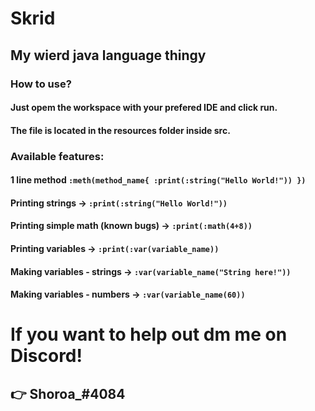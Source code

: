 # Skrid
## My wierd java language thingy

### **How to use?**
#### Just opem the workspace with your prefered IDE and click run.
#### The file is located in the resources folder inside src.
### **Available features:**
#### **1 line method ```:meth(method_name{ :print(:string("Hello World!")) })```**
#### **Printing strings -> ```:print(:string("Hello World!"))```**
#### **Printing simple math (known bugs) -> ```:print(:math(4+8))```**
#### **Printing variables -> ```:print(:var(variable_name))```**
#### **Making variables - strings -> ```:var(variable_name("String here!"))```**
#### **Making variables - numbers -> ```:var(variable_name(60))```**

# If you want to help out dm me on Discord!
## 👉 Shoroa_#4084
